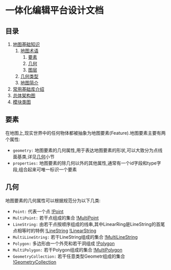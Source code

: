 # 一体化编辑平台设计文档

## 目录

1. [地图基础知识]()
	1. [地图术语]()
		1. [要素](#要素)
		1. [几何](#几何)
		1. [图层]()
	1. [几何类型]()
	1. [地图简介]()
1. [常用基础库介绍]()
1. [总体架构图]()
1. [模块类图]()

## 要素

在地图上,现实世界中的任何物体都被抽象为地图要素(Feature).地图要素主要有两个属性:

* `geometry:` 地图要素的几何属性,用于表达地图要素的形状,可以大致分为点线面基类,详见[几何](#几何)小节
* `properties:` 地图要素的除几何以外的其他属性,通常有一个id字段和type字段,组合起来可唯一标识一个要素

## 几何

地图要素的几何属性可以根据<OpenGIS Simple Features Implementation Specification>规范分为以下几类:
* `Point:` 代表一个点
	[!Point](images/Point.png)	
* `MultiPoint:` 若干点组成的集合
	[!MultiPoint](images/MultiPoint.png)
* `LineString:` 由若干点按顺序组成的线串,其中LinearRing是LineString的首尾点相等时的特例
	[!LineString](images/LineString.png)
	[!LinearString](images/LinearString.png)
* `MultiLineString:` 若干LineString组成的集合
	[!MultiLineString](images/MultiLineString.png)
* `Polygon:` 多边形由一个外壳和若干洞组成
	[!Polygon](images/Polygon.png)
* `MultiPolygon:` 若干Polygon组成的集合
	[!MultiPolygon](images/MultiPolygon.png)
* `GeometryCollection:` 若干任意类型Geometr组成的集合
	[!GeometryCollection](images/GeometryCollection.png)
